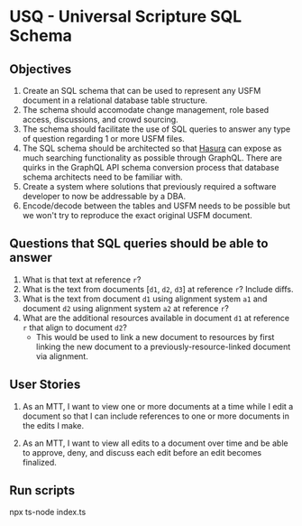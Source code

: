 # USQ - Universal Scripture SQL Schema

## Objectives

1. Create an SQL schema that can be used to represent any USFM document in a relational database table structure.
2. The schema should accomodate change management, role based access, discussions, and crowd sourcing.
3. The schema should facilitate the use of SQL queries to answer any type of question regarding 1 or more USFM files.
4. The SQL schema should be architected so that [Hasura](https://hasura.io/) can expose as much searching functionality as possible through GraphQL. There are quirks in the GraphQL API schema conversion process that database schema architects need to be familiar with.
5. Create a system where solutions that previously required a software developer to now be addressable by a DBA.
6. Encode/decode between the tables and USFM needs to be possible but we won't try to reproduce the exact original USFM document.

## Questions that SQL queries should be able to answer

1. What is that text at reference `r`?
2. What is the text from documents [`d1`, `d2`, `d3`] at reference `r`? Include diffs.
3. What is the text from document `d1` using alignment system `a1` and document `d2` using alignment system `a2` at reference `r`?
4. What are the additional resources available in document `d1` at reference `r` that align to document `d2`? 
    - This would be used to link a new document to resources by first linking the new document to a previously-resource-linked document via alignment.

## User Stories

1. As an MTT, I want to view one or more documents at a time while I edit a document so that I can include references to one or more documents in the edits I make.

1. As an MTT, I want to view all edits to a document over time and be able to approve, deny, and discuss each edit before an edit becomes finalized.

## Run scripts

npx ts-node index.ts